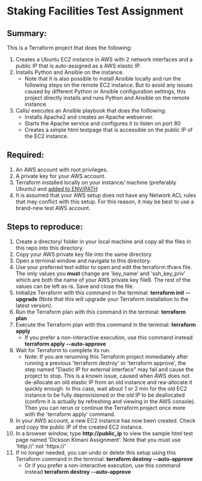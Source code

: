 # Staking Facilities Test Assignment


## Summary:
This is a Terraform project that does the following:
1. Creates a Ubuntu EC2 instance in AWS with 2 network interfaces and a public IP that is auto-assigned as a AWS elastic IP.
2. Installs Python and Ansible on the instance.
   - Note that it is also possible to install Ansible locally and run the following steps on the remote EC2 instance. But to avoid any issues caused by different Python or Ansible configuration settings, this project directly installs and runs Python and Ansible on the remote instance.
3. Calls/ executes an Ansible playbook that does the folllowing:
    - Installs Apache2 and creates an Apache webserver.
    - Starts the Apache service and configures it to listen on port 80
    - Creates a simple html testpage that is accessible on the public IP of the EC2 instance. 


## Required:
1. An AWS account with root privileges.
2. A private key for your AWS account.
3. Terraform installed locally on your instance/ machine (preferably Ubuntu) and [added to ENV/PATH](https://developer.hashicorp.com/terraform/tutorials/aws-get-started/install-cli)
4. It is assumed that your AWS setup does not have any Network ACL rules that may conflict with this setup. For this reason, it may be best to use a brand-new test AWS account.


## Steps to reproduce:
1. Create a directory/ folder in your local machine and copy all the files in this repo into this directory.
2. Copy your AWS private key file into the same directory.
3. Open a terminal window and navigate to this directory.
4. Use your preferred text editor to open and edit the terraform.tfvars file. The only values you **must** change are 'key_name' and 'ssh_key_priv' which are both the name of your AWS private key fileß. The rest of the values can be left as-is. Save and close the file.
5. Initialize Terraform with this command in the terminal: **terraform init --upgrade** (Note that this will upgrade your Terraform installation to the latest version).
6. Run the Terraform plan with this command in the terminal: **terraform plan**
7. Execute the Terraform plan with this command in the terminal: **terraform apply**
   - If you prefer a non-interactive execution, use this command instead **terraform apply --auto-approve**
8. Wait for Terraform to complete its run.
   - Note: If you are rerunning this Terraform project immediately after running a previous 'terraform destroy' or 'terraform approve', the step named "Elastic IP for external interface" may fail and cause the project to stop. This is a known issue, caused when AWS does not de-allocate an old elastic IP from an old instance and rea-allocate it quickly enough. In this case, wait about 1 or 2 min for the old EC2 instance to be fully deprovisioned or the old IP to be deallocated (confirm it is actually by refreshing and viewing in the AWS console). Then you can rerun or continue the Terraform project once more with  the 'terraform apply' command.
9. In your AWS account, a new EC2 instance has now been created. Check and copy the public IP of the created EC2 instance.
10. In a browser window, type **http://public_ip** to view the sample html test page named 'Dickson Kimani Assignment'. Note that you must use 'http://' not 'https://'
11. If no longer needed, you can undo or delete this setup using this Terraform command in the terminal: **terraform destroy --auto-approve**
    - Or if you prefer a non-interactive execution, use this command instead **terraform destroy --auto-approve**
